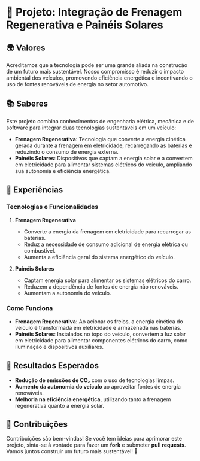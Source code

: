 # 🚗 Projeto: Integração de Frenagem Regenerativa e Painéis Solares

## 🌍 Valores
Acreditamos que a tecnologia pode ser uma grande aliada na construção de um futuro mais sustentável. Nosso compromisso é reduzir o impacto ambiental dos veículos, promovendo eficiência energética e incentivando o uso de fontes renováveis de energia no setor automotivo.

## 📚 Saberes
Este projeto combina conhecimentos de engenharia elétrica, mecânica e de software para integrar duas tecnologias sustentáveis em um veículo:
- **Frenagem Regenerativa**: Tecnologia que converte a energia cinética gerada durante a frenagem em eletricidade, recarregando as baterias e reduzindo o consumo de energia externa.
- **Painéis Solares**: Dispositivos que captam a energia solar e a convertem em eletricidade para alimentar sistemas elétricos do veículo, ampliando sua autonomia e eficiência energética.

## 🔧 Experiências
### Tecnologias e Funcionalidades
1. **Frenagem Regenerativa**  
   - Converte a energia da frenagem em eletricidade para recarregar as baterias.  
   - Reduz a necessidade de consumo adicional de energia elétrica ou combustível.  
   - Aumenta a eficiência geral do sistema energético do veículo.

2. **Painéis Solares**  
   - Captam energia solar para alimentar os sistemas elétricos do carro.  
   - Reduzem a dependência de fontes de energia não renováveis.  
   - Aumentam a autonomia do veículo.

### Como Funciona
- **Frenagem Regenerativa**: Ao acionar os freios, a energia cinética do veículo é transformada em eletricidade e armazenada nas baterias.
- **Painéis Solares**: Instalados no topo do veículo, convertem a luz solar em eletricidade para alimentar componentes elétricos do carro, como iluminação e dispositivos auxiliares.

## 🎯 Resultados Esperados
- **Redução de emissões de CO₂** com o uso de tecnologias limpas.
- **Aumento da autonomia do veículo** ao aproveitar fontes de energia renováveis.
- **Melhoria na eficiência energética**, utilizando tanto a frenagem regenerativa quanto a energia solar.

## 🤝 Contribuições
Contribuições são bem-vindas! Se você tem ideias para aprimorar este projeto, sinta-se à vontade para fazer um **fork** e submeter **pull requests**. Vamos juntos construir um futuro mais sustentável! 🌱

